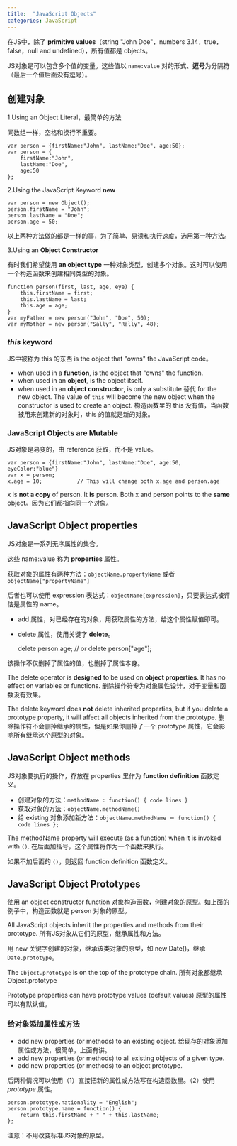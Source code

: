 ```yaml
---
title:  "JavaScript Objects"
categories: JavaScript
---
```

在JS中，除了 **primitive values**（string "John Doe"，numbers 3.14，true，false，null and undefined），所有值都是 objects。

JS对象是可以包含多个值的变量。这些值以 `name:value` 对的形式、**逗号**为分隔符（最后一个值后面没有逗号）。

## 创建对象

1.Using an Object Literal，最简单的方法

同数组一样，空格和换行不重要。

    var person = {firstName:"John", lastName:"Doe", age:50};
    var person = {
        firstName:"John",
        lastName:"Doe",
        age:50
    };

<!--more-->

2.Using the JavaScript Keyword **new**

    var person = new Object();
    person.firstName = "John";
    person.lastName = "Doe";
    person.age = 50;

以上两种方法做的都是一样的事，为了简单、易读和执行速度，选用第一种方法。

3.Using an **Object Constructor**

有时我们希望使用 **an object type** 一种对象类型，创建多个对象。这时可以使用一个构造函数来创建相同类型的对象。

    function person(first, last, age, eye) {
        this.firstName = first;
        this.lastName = last;
        this.age = age;
    }
    var myFather = new person("John", "Doe", 50);
    var myMother = new person("Sally", "Rally", 48);

### _this_ keyword

JS中被称为 this 的东西 is the object that "owns" the JavaScript code。

+ when used in a **function**, is the object that "owns" the function.
+ when used in an **object**, is the object itself.
+ when used in an **object constructor**, is only a substitute 替代 for the new object. The value of `this` will become the new object when the constructor is used to create an object. 构造函数里的 this 没有值，当函数被用来创建新的对象时，this 的值就是新的对象。

### JavaScript Objects are Mutable

JS对象是易变的，由 reference 获取，而不是 value。

    var person = {firstName:"John", lastName:"Doe", age:50, eyeColor:"blue"}
    var x = person;
    x.age = 10;           // This will change both x.age and person.age

x is **not a copy** of person. It **is** person. Both x and person points to the **same** object。因为它们都指向同一个对象。

## JavaScript Object properties

JS对象是一系列无序属性的集合。

这些 name:value 称为 **properties** 属性。

获取对象的属性有两种方法：`objectName.propertyName` 或者 `objectName["propertyName"]`

后者也可以使用 expression 表达式：`objectName[expression]`，只要表达式被评估是属性的 name。

+ add 属性，对已经存在的对象，用获取属性的方法，给这个属性赋值即可。
+ delete 属性，使用关键字 **delete**。

    delete person.age;   // or delete person["age"]; 

该操作不仅删掉了属性的值，也删掉了属性本身。

The delete operator is **designed** to be used on **object properties**. It has no effect on variables or functions. 删除操作符专为对象属性设计，对于变量和函数没有效果。

The delete keyword does **not** delete inherited properties, but if you delete a prototype property, it will affect all objects inherited from the prototype. 删除操作符不会删掉继承的属性，但是如果你删掉了一个 prototype 属性，它会影响所有继承这个原型的对象。

## JavaScript Object methods

JS对象要执行的操作，存放在 properties 里作为 **function definition** 函数定义。

+ 创建对象的方法：`methodName : function() { code lines }`
+ 获取对象的方法：`objectName.methodName()`
+ 给 existing 对象添加新方法：`objectName.methodName ＝ function() { code lines };`

The methodName property will execute (as a function) when it is invoked with `()`. 在后面加括号，这个属性将作为一个函数来执行。

如果不加后面的 `()`，则返回 function definition 函数定义。

## JavaScript Object Prototypes

使用 an object constructor function 对象构造函数，创建对象的原型。如上面的例子中，构造函数就是 person 对象的原型。

All JavaScript objects inherit the properties and methods from their prototype. 所有JS对象从它们的原型，继承属性和方法。

用 new 关键字创建的对象，继承该类对象的原型，如 new Date()，继承 `Date.prototype`。

The `Object.prototype` is on the top of the prototype chain. 所有对象都继承 Object.prototype

Prototype properties can have prototype values (default values) 原型的属性可以有默认值。

### 给对象添加属性或方法

+ add new properties (or methods) to an existing object. 给现存的对象添加属性或方法，很简单，上面有讲。
+ add new properties (or methods) to all existing objects of a given type.
+ add new properties (or methods) to an object prototype.

后两种情况可以使用（1）直接把新的属性或方法写在构造函数里。（2）使用 _prototype_ 属性。

    person.prototype.nationality = "English";
    person.prototype.name = function() {
        return this.firstName + " " + this.lastName;
    };

注意：不用改变标准JS对象的原型。
